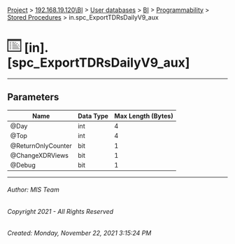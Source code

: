 #### 

[Project](../../../../../index.md) > [192.168.19.120\\BI](../../../../index.md) > [User databases](../../../index.md) > [BI](../../index.md) > [Programmability](../index.md) > [Stored Procedures](Stored_Procedures.md) > in.spc_ExportTDRsDailyV9_aux

# ![Stored Procedures](../../../../../Images/StoredProcedure32.png) [in].[spc_ExportTDRsDailyV9_aux]

---

## <a name="#parameters"></a>Parameters

| Name | Data Type | Max Length (Bytes) |
|---|---|---|
| @Day | int | 4 |
| @Top | int | 4 |
| @ReturnOnlyCounter | bit | 1 |
| @ChangeXDRViews | bit | 1 |
| @Debug | bit | 1 |


---

###### Author:  MIS Team

###### Copyright 2021 - All Rights Reserved

###### Created: Monday, November 22, 2021 3:15:24 PM

